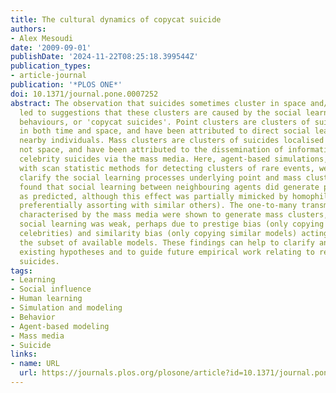 ```yaml
---
title: The cultural dynamics of copycat suicide
authors:
- Alex Mesoudi
date: '2009-09-01'
publishDate: '2024-11-22T08:25:18.399544Z'
publication_types:
- article-journal
publication: '*PLOS ONE*'
doi: 10.1371/journal.pone.0007252
abstract: The observation that suicides sometimes cluster in space and/or time has
  led to suggestions that these clusters are caused by the social learning of suicide-related
  behaviours, or 'copycat suicides'. Point clusters are clusters of suicides localised
  in both time and space, and have been attributed to direct social learning from
  nearby individuals. Mass clusters are clusters of suicides localised in time but
  not space, and have been attributed to the dissemination of information concerning
  celebrity suicides via the mass media. Here, agent-based simulations, in combination
  with scan statistic methods for detecting clusters of rare events, were used to
  clarify the social learning processes underlying point and mass clusters. It was
  found that social learning between neighbouring agents did generate point clusters
  as predicted, although this effect was partially mimicked by homophily (individuals
  preferentially assorting with similar others). The one-to-many transmission dynamics
  characterised by the mass media were shown to generate mass clusters, but only where
  social learning was weak, perhaps due to prestige bias (only copying prestigious
  celebrities) and similarity bias (only copying similar models) acting to reduce
  the subset of available models. These findings can help to clarify and formalise
  existing hypotheses and to guide future empirical work relating to real-life copycat
  suicides.
tags:
- Learning
- Social influence
- Human learning
- Simulation and modeling
- Behavior
- Agent-based modeling
- Mass media
- Suicide
links:
- name: URL
  url: https://journals.plos.org/plosone/article?id=10.1371/journal.pone.0007252
---
```

